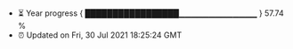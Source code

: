 - ⏳ Year progress { █████████████████▁▁▁▁▁▁▁▁▁▁▁▁▁ } 57.74 %
- ⏰ Updated on Fri, 30 Jul 2021 18:25:24 GMT

